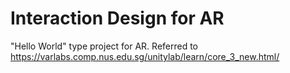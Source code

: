 # Interaction Design for AR

"Hello World" type project for AR.
Referred to https://varlabs.comp.nus.edu.sg/unitylab/learn/core_3_new.html/
